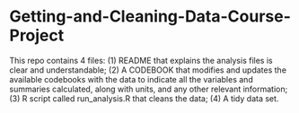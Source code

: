 # Getting-and-Cleaning-Data-Course-Project
This repo contains 4 files: 
  (1) README that explains the analysis files is clear and understandable;
  (2) A CODEBOOK that modifies and updates the available codebooks with the data to indicate all the variables and summaries calculated, along with units, and any other relevant information;
  (3) R script called run_analysis.R that cleans the data;
  (4) A tidy data set.
